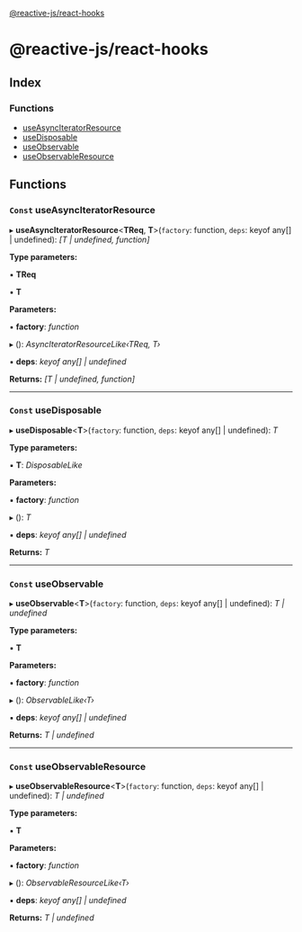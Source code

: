 [@reactive-js/react-hooks](README.md)

# @reactive-js/react-hooks

## Index

### Functions

* [useAsyncIteratorResource](README.md#const-useasynciteratorresource)
* [useDisposable](README.md#const-usedisposable)
* [useObservable](README.md#const-useobservable)
* [useObservableResource](README.md#const-useobservableresource)

## Functions

### `Const` useAsyncIteratorResource

▸ **useAsyncIteratorResource**<**TReq**, **T**>(`factory`: function, `deps`: keyof any[] | undefined): *[T | undefined, function]*

**Type parameters:**

▪ **TReq**

▪ **T**

**Parameters:**

▪ **factory**: *function*

▸ (): *AsyncIteratorResourceLike‹TReq, T›*

▪ **deps**: *keyof any[] | undefined*

**Returns:** *[T | undefined, function]*

___

### `Const` useDisposable

▸ **useDisposable**<**T**>(`factory`: function, `deps`: keyof any[] | undefined): *T*

**Type parameters:**

▪ **T**: *DisposableLike*

**Parameters:**

▪ **factory**: *function*

▸ (): *T*

▪ **deps**: *keyof any[] | undefined*

**Returns:** *T*

___

### `Const` useObservable

▸ **useObservable**<**T**>(`factory`: function, `deps`: keyof any[] | undefined): *T | undefined*

**Type parameters:**

▪ **T**

**Parameters:**

▪ **factory**: *function*

▸ (): *ObservableLike‹T›*

▪ **deps**: *keyof any[] | undefined*

**Returns:** *T | undefined*

___

### `Const` useObservableResource

▸ **useObservableResource**<**T**>(`factory`: function, `deps`: keyof any[] | undefined): *T | undefined*

**Type parameters:**

▪ **T**

**Parameters:**

▪ **factory**: *function*

▸ (): *ObservableResourceLike‹T›*

▪ **deps**: *keyof any[] | undefined*

**Returns:** *T | undefined*

